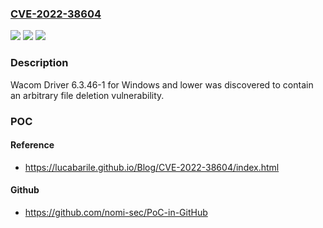 ### [CVE-2022-38604](https://cve.mitre.org/cgi-bin/cvename.cgi?name=CVE-2022-38604)
![](https://img.shields.io/static/v1?label=Product&message=n%2Fa&color=blue)
![](https://img.shields.io/static/v1?label=Version&message=n%2Fa&color=blue)
![](https://img.shields.io/static/v1?label=Vulnerability&message=n%2Fa&color=brighgreen)

### Description

Wacom Driver 6.3.46-1 for Windows and lower was discovered to contain an arbitrary file deletion vulnerability.

### POC

#### Reference
- https://lucabarile.github.io/Blog/CVE-2022-38604/index.html

#### Github
- https://github.com/nomi-sec/PoC-in-GitHub

